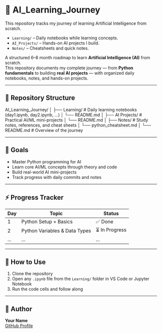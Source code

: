# 🧠 AI_Learning_Journey

This repository tracks my journey of learning Artificial Intelligence from scratch.

- `Learning/` – Daily notebooks while learning concepts.
- `AI_Projects/` – Hands-on AI projects I build.
- `Notes/` – Cheatsheets and quick notes.

A structured 6–8 month roadmap to learn **Artificial Intelligence (AI)** from scratch.  
This repository documents my complete journey — from **Python fundamentals** to building **real AI projects** — with organized daily notebooks, notes, and hands-on projects.

---

## 📂 Repository Structure

AI_Learning_Journey/
│
├── Learning/ # Daily learning notebooks (day1.ipynb, day2.ipynb, ...)
│ └── README.md
│
├── AI Projects/ # Practical AI/ML mini-projects
│ └── README.md
│
├── Notes/ # Study notes, references, and cheat sheets
│ └── python_cheatsheet.md
│
└── README.md # Overview of the journey


---

## 🎯 Goals

- Master Python programming for AI  
- Learn core AI/ML concepts through theory and code  
- Build real-world AI mini-projects  
- Track progress with daily commits and notes

---

## ⚡ Progress Tracker

| Day  | Topic                  | Status      |
|------|-------------------------|--------------|
| 1    | Python Setup + Basics   | ✅ Done      |
| 2    | Python Variables & Data Types | ⏳ In Progress |
| ...  | ...                     | ...          |

---

## 🚀 How to Use

1. Clone the repository
2. Open any `.ipynb` file from the `Learning/` folder in VS Code or Jupyter Notebook
3. Run the code cells and follow along

---

## 📝 Author
**Your Name**  
[GitHub Profile](https://github.com/your-username)

